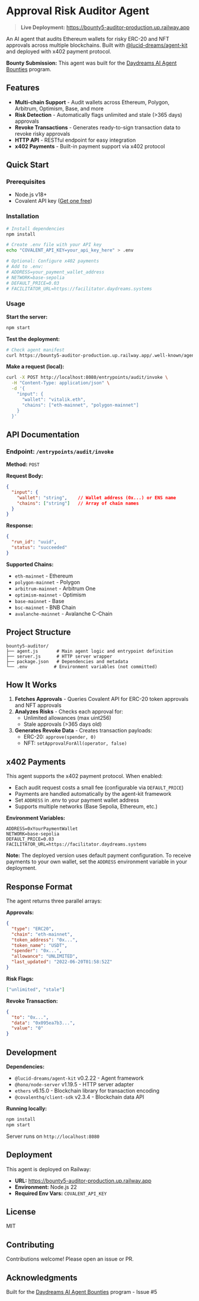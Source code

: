 # Approval Risk Auditor Agent

> **Live Deployment:** https://bounty5-auditor-production.up.railway.app

An AI agent that audits Ethereum wallets for risky ERC-20 and NFT approvals across multiple blockchains. Built with [@lucid-dreams/agent-kit](https://github.com/daydreamsai/lucid-fullstack) and deployed with x402 payment protocol.

**Bounty Submission:** This agent was built for the [Daydreams AI Agent Bounties](https://github.com/daydreamsai/agent-bounties/issues/5) program.

## Features

- **Multi-chain Support** - Audit wallets across Ethereum, Polygon, Arbitrum, Optimism, Base, and more
- **Risk Detection** - Automatically flags unlimited and stale (>365 days) approvals
- **Revoke Transactions** - Generates ready-to-sign transaction data to revoke risky approvals
- **HTTP API** - RESTful endpoint for easy integration
- **x402 Payments** - Built-in payment support via x402 protocol

## Quick Start

### Prerequisites

- Node.js v18+
- Covalent API key ([Get one free](https://www.covalenthq.com/platform/))

### Installation

```bash
# Install dependencies
npm install

# Create .env file with your API key
echo "COVALENT_API_KEY=your_api_key_here" > .env

# Optional: Configure x402 payments
# Add to .env:
# ADDRESS=your_payment_wallet_address
# NETWORK=base-sepolia
# DEFAULT_PRICE=0.03
# FACILITATOR_URL=https://facilitator.daydreams.systems
```

### Usage

**Start the server:**
```bash
npm start
```

**Test the deployment:**
```bash
# Check agent manifest
curl https://bounty5-auditor-production.up.railway.app/.well-known/agent-card.json
```

**Make a request (local):**
```bash
curl -X POST http://localhost:8080/entrypoints/audit/invoke \
  -H "Content-Type: application/json" \
  -d '{
    "input": {
      "wallet": "vitalik.eth",
      "chains": ["eth-mainnet", "polygon-mainnet"]
    }
  }'
```

## API Documentation

### Endpoint: `/entrypoints/audit/invoke`

**Method:** `POST`

**Request Body:**
```json
{
  "input": {
    "wallet": "string",    // Wallet address (0x...) or ENS name
    "chains": ["string"]   // Array of chain names
  }
}
```

**Response:**
```json
{
  "run_id": "uuid",
  "status": "succeeded"
}
```

**Supported Chains:**
- `eth-mainnet` - Ethereum
- `polygon-mainnet` - Polygon
- `arbitrum-mainnet` - Arbitrum One
- `optimism-mainnet` - Optimism
- `base-mainnet` - Base
- `bsc-mainnet` - BNB Chain
- `avalanche-mainnet` - Avalanche C-Chain

## Project Structure

```
bounty5-auditor/
├── agent.js       # Main agent logic and entrypoint definition
├── server.js      # HTTP server wrapper
├── package.json   # Dependencies and metadata
└── .env          # Environment variables (not committed)
```

## How It Works

1. **Fetches Approvals** - Queries Covalent API for ERC-20 token approvals and NFT approvals
2. **Analyzes Risks** - Checks each approval for:
   - Unlimited allowances (max uint256)
   - Stale approvals (>365 days old)
3. **Generates Revoke Data** - Creates transaction payloads:
   - ERC-20: `approve(spender, 0)`
   - NFT: `setApprovalForAll(operator, false)`

## x402 Payments

This agent supports the x402 payment protocol. When enabled:

- Each audit request costs a small fee (configurable via `DEFAULT_PRICE`)
- Payments are handled automatically by the agent-kit framework
- Set `ADDRESS` in .env to your payment wallet address
- Supports multiple networks (Base Sepolia, Ethereum, etc.)

**Environment Variables:**
```env
ADDRESS=0xYourPaymentWallet
NETWORK=base-sepolia
DEFAULT_PRICE=0.03
FACILITATOR_URL=https://facilitator.daydreams.systems
```

**Note:** The deployed version uses default payment configuration. To receive payments to your own wallet, set the `ADDRESS` environment variable in your deployment.

## Response Format

The agent returns three parallel arrays:

**Approvals:**
```json
{
  "type": "ERC20",
  "chain": "eth-mainnet",
  "token_address": "0x...",
  "token_name": "USDT",
  "spender": "0x...",
  "allowance": "UNLIMITED",
  "last_updated": "2022-06-20T01:58:52Z"
}
```

**Risk Flags:**
```json
["unlimited", "stale"]
```

**Revoke Transaction:**
```json
{
  "to": "0x...",
  "data": "0x095ea7b3...",
  "value": "0"
}
```

## Development

**Dependencies:**
- `@lucid-dreams/agent-kit` v0.2.22 - Agent framework
- `@hono/node-server` v1.19.5 - HTTP server adapter
- `ethers` v6.15.0 - Blockchain library for transaction encoding
- `@covalenthq/client-sdk` v2.3.4 - Blockchain data API

**Running locally:**
```bash
npm install
npm start
```

Server runs on `http://localhost:8080`

## Deployment

This agent is deployed on Railway:
- **URL:** https://bounty5-auditor-production.up.railway.app
- **Environment:** Node.js 22
- **Required Env Vars:** `COVALENT_API_KEY`

## License

MIT

## Contributing

Contributions welcome! Please open an issue or PR.

## Acknowledgments

Built for the [Daydreams AI Agent Bounties](https://github.com/daydreamsai/agent-bounties) program - Issue #5
